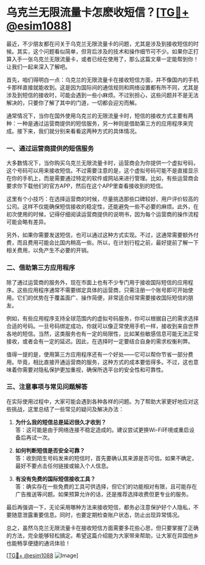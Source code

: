 # 乌克兰无限流量卡怎麽收短信？[[TG💪+ @esim1088](https://t.me/s/esim1088)]

最近，不少朋友都在问关于乌克兰无限流量卡的问题，尤其是涉及到接收短信的时候。其实，这个问题看似简单，但背后涉及的技术和操作细节可不少。如果你正打算入手一张乌克兰无限流量卡，或者已经在使用了，那么这篇文章一定能帮到你！让我们一起来深入了解吧。

首先，咱们得明白一点：乌克兰的无限流量卡在接收短信方面，并不像国内的手机卡那样直接就能收到。这是因为国际间的通信规则和网络设置都有所不同，尤其是涉及到短信的接收时，可能会遇到一些小麻烦。不过别担心，这些问题并不是无法解决的，只要你了解了其中的门道，一切都会迎刃而解。

通常情况下，当你在国外使用乌克兰的无限流量卡时，短信的接收方式主要有两种：一种是通过运营商提供的短信服务，另一种则是借助第三方的应用程序来完成。接下来，我们就分别来看看这两种方式的具体情况。

### 一、通过运营商提供的短信服务

大多数情况下，当你购买乌克兰无限流量卡时，运营商会为你提供一个虚拟号码，这个号码可以用来接收短信。不过需要注意的是，这个虚拟号码可能不是直接显示在你的手机上，而是需要通过特定的软件或网站来进行管理。比如，有些运营商会要求你下载他们的官方APP，然后在这个APP里查看接收到的短信。

这里有个小技巧：在选择运营商的时候，尽量挑选那些口碑较好、用户评价较高的公司。这样不仅能确保短信接收的稳定性，还能避免一些不必要的麻烦。此外，在初次使用的时候，记得仔细阅读运营商提供的说明书，因为每个运营商的操作流程可能会略有差异。

另外，如果你需要发送短信，也可以通过这种方式实现。不过，这通常需要额外付费，而且费用可能会比国内稍高一些。所以，在计划行程之前，最好提前了解一下相关费用，以免产生不必要的开销。

### 二、借助第三方应用程序

除了通过运营商的服务外，现在市面上也有不少专门用于接收国际短信的应用程序。这些应用程序通常不需要绑定具体的运营商，只需注册一个账号即可开始使用。它们的优势在于覆盖面广、操作简便，非常适合经常需要接收国际短信的朋友。

例如，有些应用程序支持全球范围内的虚拟号码服务，你可以根据自己的需求选择合适的号码。一旦号码绑定成功，你就可以像正常使用手机一样，接收到来自世界各地的短信。当然，这类服务也有一定的局限性，比如某些敏感信息可能无法正常接收，或者会有一定的延迟。因此，在选择时一定要结合自身的需求权衡利弊。

值得一提的是，使用第三方应用程序还有一个好处——它可以帮你节省一部分费用。毕竟，相比直接开通运营商的服务，这种方式的成本要低得多。不过，这也意味着你需要对隐私保护更加重视，确保所选平台的安全性和可靠性。

### 三、注意事项与常见问题解答

在实际使用过程中，大家可能会遇到各种各样的问题。为了帮助大家更好地应对这些挑战，这里总结了一些常见的疑问及解决办法：

1. **为什么我的短信总是延迟很久才收到？**  
   答：这可能是由于网络连接不稳定造成的。建议尝试更换Wi-Fi环境或重启设备后再试一次。

2. **如何判断短信是否安全可靠？**  
   答：收到陌生号码发来的短信时，首先要确认其来源是否可信。如果不确定，最好不要点击任何链接或输入个人信息。

3. **有没有免费的国际短信接收工具？**  
   答：确实存在一些免费的工具可供选择，但它们的功能相对有限，且可能存在广告推送等问题。如果预算允许的话，还是推荐选择收费但更专业的服务。

最后再强调一下，无论采用哪种方法来接收短信，都务必注意保护好个人隐私，不要随意泄露重要信息。同时，也要定期检查账户状态，防止出现异常情况。

总之，虽然乌克兰无限流量卡在接收短信方面需要多花些心思，但只要掌握了正确的方法，完全能够轻松搞定。希望这篇介绍能为大家带来帮助，让大家在异国他乡也能畅享便捷的通讯体验！

[[TG💪+ @esim1088](https://t.me/s/esim1088) ![Image](https://i.postimg.cc/4NQfJmqS/Snipaste-2025-05-13-00-14-12.png)]